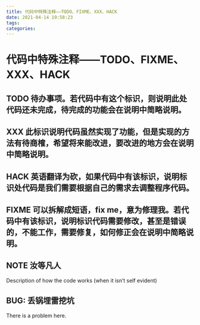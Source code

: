 ```yaml
---
title: 代码中特殊注释——TODO、FIXME、XXX、HACK
date: 2021-04-14 19:58:23
tags:
categories:
---
```


# 代码中特殊注释——TODO、FIXME、XXX、HACK

## TODO 待办事项。若代码中有这个标识，则说明此处代码还未完成，待完成的功能会在说明中简略说明。

## XXX 此标识说明代码虽然实现了功能，但是实现的方法有待商榷，希望将来能改进，要改进的地方会在说明中简略说明。

## HACK 英语翻译为砍，如果代码中有该标识，说明标识处代码是我们需要根据自己的需求去调整程序代码。

## FIXME 可以拆解成短语，fix me，意为修理我。若代码中有该标识，说明标识代码需要修改，甚至是错误的，不能工作，需要修复，如何修正会在说明中简略说明。

## NOTE 汝等凡人
Description of how the code works (when it isn’t self evident)

## BUG: 丢锅埋雷挖坑
There is a problem here.
